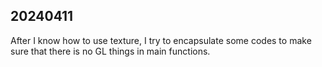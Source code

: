 ## 20240411

After I know how to use texture, I try to encapsulate some codes to make sure that there is no GL things in main functions.